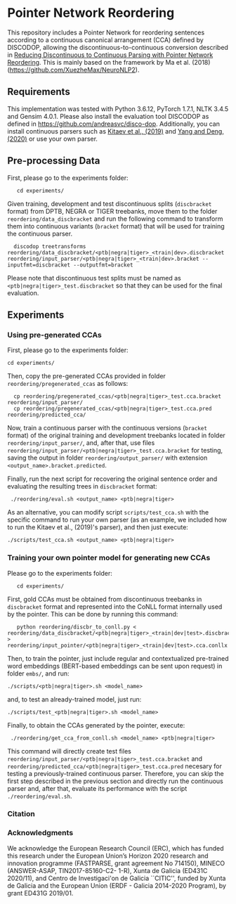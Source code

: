 
# Pointer Network Reordering
This repository includes a Pointer Network for reordering sentences according to a continuous canonical arrangement (CCA) defined by DISCODOP, allowing the discontinuous-to-continuous conversion described in [Reducing Discontinuous to Continuous Parsing with Pointer Network Reordering](https://arxiv.org/abs/). This is mainly based on the framework by Ma et al. (2018) (https://github.com/XuezheMax/NeuroNLP2). 


## Requirements
This implementation was tested with Python 3.6.12, PyTorch 1.7.1, NLTK 3.4.5 and Gensim 4.0.1. Please also install the evaluation tool DISCODOP as defined in https://github.com/andreasvc/disco-dop. Additionally, you can install continuous parsers such as [Kitaev et al., (2019)](https://github.com/nikitakit/self-attentive-parser) and [Yang and Deng, (2020)](https://github.com/princeton-vl/attach-juxtapose-parser) or use your own parser. 

## Pre-processing Data
First, please go to the experiments folder:

       cd experiments/
       
Given training, development and test discontinuous splits (``discbracket`` format) from DPTB, NEGRA or TIGER treebanks, move them to the folder ``reordering/data_discbracket`` and run the following command to transform them into continuous variants (``bracket`` format) that will be used for training the continuous parser.

      discodop treetransforms reordering/data_discbracket/<ptb|negra|tiger>_<train|dev>.discbracket reordering/input_parser/<ptb|negra|tiger>_<train|dev>.bracket --inputfmt=discbracket --outputfmt=bracket 

Please note that discontinuous test splits must be named as ``<ptb|negra|tiger>_test.discbracket`` so that they can be used for the final evaluation.


## Experiments
### Using pre-generated CCAs
First, please go to the experiments folder:
    
    cd experiments/

Then, copy the pre-generated CCAs provided in folder ``reordering/pregenerated_ccas`` as follows:

      cp reordering/pregenerated_ccas/<ptb|negra|tiger>_test.cca.bracket reordering/input_parser/
      cp reordering/pregenerated_ccas/<ptb|negra|tiger>_test.cca.pred reordering/predicted_cca/

Now, train a continuous parser with the continuous versions (``bracket`` format) of the original training and development treebanks located in folder ``reordering/input_parser/``, and, after that, use files ``reordering/input_parser/<ptb|negra|tiger>_test.cca.bracket`` for testing, saving the output in folder ``reordering/output_parser/`` with extension ``<output_name>.bracket.predicted``.


Finally, run the next script for recovering the original sentence order and evaluating the resulting trees in ``discbracket`` format:

	 ./reordering/eval.sh <output_name> <ptb|negra|tiger>


As an alternative, you can modify script ``scripts/test_cca.sh`` with the specific command to run your own parser (as an example, we included how to run the Kitaev et al., (2019)'s parser), and then just execute:

    ./scripts/test_cca.sh <output_name> <ptb|negra|tiger>


### Training your own pointer model for generating new CCAs
Please go to the experiments folder:

       cd experiments/

First, gold CCAs must be obtained from discontinuous treebanks in ``discbracket`` format and represented into the CoNLL format internally used by the pointer. This can be done by running this command:

       python reordering/discbr_to_conll.py < reordering/data_discbracket/<ptb|negra|tiger>_<train|dev|test>.discbracket > reordering/input_pointer/<ptb|negra|tiger>_<train|dev|test>.cca.conllx

Then, to train the pointer, just include regular and contextualized pre-trained word embeddings (BERT-based embeddings can be sent upon request) in folder ``embs/``, and run:

    ./scripts/<ptb|negra|tiger>.sh <model_name>

and, to test an already-trained model, just run:

    ./scripts/test_<ptb|negra|tiger>.sh <model_name>

Finally, to obtain the CCAs generated by the pointer, execute:

	 ./reordering/get_cca_from_conll.sh <model_name> <ptb|negra|tiger>

This command will directly create test files ``reordering/input_parser/<ptb|negra|tiger>_test.cca.bracket`` and ``reordering/predicted_cca/<ptb|negra|tiger>_test.cca.pred`` necesary for testing a previously-trained continuous parser. Therefore, you can skip the first step described in the previous section and directly run the continuous parser and, after that, evaluate its performance with the script ``./reordering/eval.sh``.


### Citation



### Acknowledgments

We acknowledge the European Research Council (ERC), which has funded this research under the European Union’s Horizon 2020 research and innovation programme (FASTPARSE, grant agreement No 714150), MINECO (ANSWER-ASAP, TIN2017-85160-C2- 1-R), Xunta de Galicia (ED431C 2020/11), and Centro de Investigaci\'on de Galicia ``CITIC'', funded by Xunta de Galicia and the European Union (ERDF - Galicia 2014-2020 Program), by grant ED431G 2019/01.


